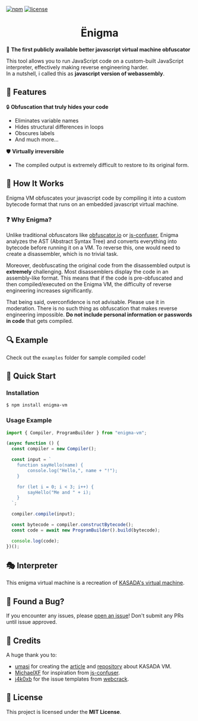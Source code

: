 [![npm](https://img.shields.io/npm/v/enigma)](https://www.npmjs.com/package/enigma)
[![license](https://img.shields.io/github/license/youdie323323/enigma)](https://github.com/youdie323323/enigma/blob/master/LICENSE)

<h1 align="center">Ёnigma</h1>

🚀 **The first publicly available better javascript virtual machine obfuscator**

This tool allows you to run JavaScript code on a custom-built JavaScript interpreter, effectively making reverse engineering harder.  
In a nutshell, i called this as **javascript version of webassembly**.

## 🎯 Features

🔒 **Obfuscation that truly hides your code**
- Eliminates variable names
- Hides structural differences in loops
- Obscures labels
- And much more...

🛡️ **Virtually irreversible**
- The compiled output is extremely difficult to restore to its original form.

## 📌 How It Works

Enigma VM obfuscates your javascript code by compiling it into a custom bytecode format that runs on an embedded javascript virtual machine.

### ❓ Why Enigma?

Unlike traditional obfuscators like [obfuscator.io](https://obfuscator.io/) or [js-confuser](https://js-confuser.com/), Enigma analyzes the AST (Abstract Syntax Tree) and converts everything into bytecode before running it on a VM. To reverse this, one would need to create a disassembler, which is no trivial task. 

Moreover, deobfuscating the original code from the disassembled output is **extremely** challenging. Most disassemblers display the code in an assembly-like format. This means that if the code is pre-obfuscated and then compiled/executed on the Enigma VM, the difficulty of reverse engineering increases significantly. 

That being said, overconfidence is not advisable. Please use it in moderation. There is no such thing as obfuscation that makes reverse engineering impossible. **Do not include personal information or passwords in code** that gets compiled.

## 🔍 Example

Check out the `examples` folder for sample compiled code!

## 🚀 Quick Start

### Installation

```bash
$ npm install enigma-vm
```

### Usage Example

```ts
import { Compiler, ProgramBuilder } from "enigma-vm";

(async function () {
  const compiler = new Compiler();

  const input = `
    function sayHello(name) {
        console.log("Hello,", name + "!");
    }

    for (let i = 0; i < 3; i++) {
        sayHello("Me and " + i);
    }
  `;

  compiler.compile(input);

  const bytecode = compiler.constructBytecode();
  const code = await new ProgramBuilder().build(bytecode);

  console.log(code);
})();
```

## 🎭 Interpreter

This enigma virtual machine is a recreation of [KASADA's virtual machine](https://accounts.nike.com/149e9513-01fa-4fb0-aad4-566afd725d1b/2d206a39-8ed7-437e-a3be-862e0f06eea3/ips.js).

## 🐞 Found a Bug?

If you encounter any issues, please [open an issue](https://github.com/youdie323323/enigma/issues/new?template=bug_report.yml)! Don't submit any PRs until issue approved.

## 🙌 Credits

A huge thank you to:
- [umasi](https://github.com/umasii) for creating the [article](https://www.nullpt.rs/devirtualizing-nike-vm-1) and [repository](https://github.com/umasii/ips-disassembler) about KASADA VM.
- [MichaelXF](https://github.com/MichaelXF) for inspiration from [js-confuser](https://github.com/MichaelXF/js-confuser).
- [j4k0xb](https://github.com/j4k0xb) for the issue templates from [webcrack](https://github.com/j4k0xb/webcrack).

## 📜 License

This project is licensed under the **MIT License**.